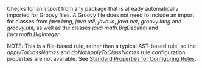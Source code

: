 
Checks for an *import* from any package that is already automatically imported for
Groovy files. A Groovy file does not need to include an import for classes from
*java.lang*, *java.util*, *java.io*, *java.net*, *groovy.lang* and *groovy.util*, as well as the
classes *java.math.BigDecimal* and *java.math.BigInteger*.

NOTE: This is a file-based rule, rather than a typical AST-based rule, so the *applyToClassNames*
and *doNotApplyToClassNames* rule configuration properties are not available. See
[Standard Properties for Configuring Rules](./codenarc-configuring-rules.html#standard-properties-for-configuring-rules).

